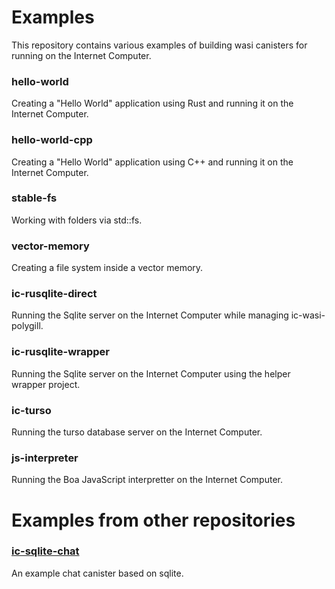 # Examples

This repository contains various examples of building wasi canisters for running on the Internet Computer.

### hello-world
Creating a "Hello World" application using Rust and running it on the Internet Computer. 

### hello-world-cpp
Creating a "Hello World" application using C++ and running it on the Internet Computer.

### stable-fs
Working with folders via std::fs.

### vector-memory
Creating a file system inside a vector memory.

### ic-rusqlite-direct
Running the Sqlite server on the Internet Computer while managing ic-wasi-polygill.

### ic-rusqlite-wrapper
Running the Sqlite server on the Internet Computer using the helper wrapper project.

### ic-turso
Running the turso database server on the Internet Computer.

### js-interpreter
Running the Boa JavaScript interpretter on the Internet Computer.


# Examples from other repositories

### [ic-sqlite-chat](https://github.com/kristoferlund/ic-sqlite-chat)
An example chat canister based on sqlite.


